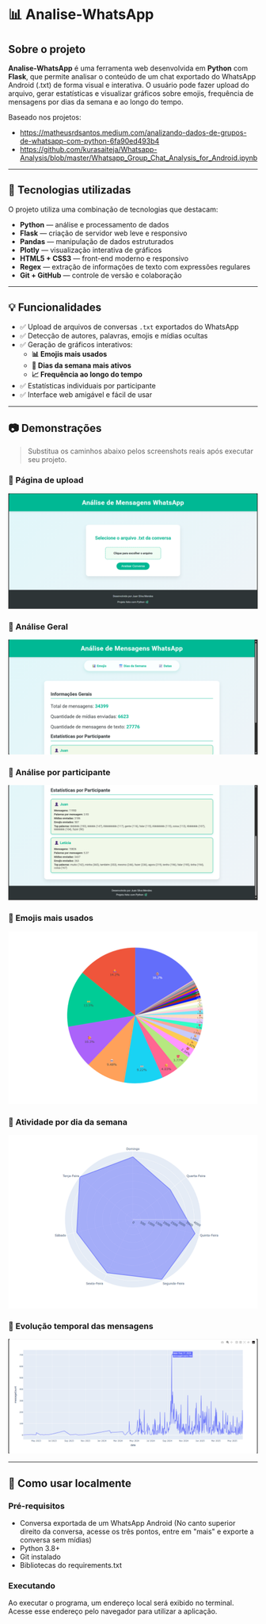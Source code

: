 # 📊 Analise-WhatsApp

## Sobre o projeto

**Analise-WhatsApp** é uma ferramenta web desenvolvida em **Python** com **Flask**, que permite analisar o conteúdo de um chat exportado do WhatsApp Android (.txt) de forma visual e interativa. O usuário pode fazer upload do arquivo, gerar estatísticas e visualizar gráficos sobre emojis, frequência de mensagens por dias da semana e ao longo do tempo.

Baseado nos projetos:

- https://matheusrdsantos.medium.com/analizando-dados-de-grupos-de-whatsapp-com-python-6fa90ed493b4
- https://github.com/kurasaiteja/Whatsapp-Analysis/blob/master/Whatsapp_Group_Chat_Analysis_for_Android.ipynb

---

## 🚀 Tecnologias utilizadas

O projeto utiliza uma combinação de tecnologias que destacam:

- **Python** — análise e processamento de dados
- **Flask** — criação de servidor web leve e responsivo
- **Pandas** — manipulação de dados estruturados
- **Plotly** — visualização interativa de gráficos
- **HTML5 + CSS3** — front-end moderno e responsivo
- **Regex** — extração de informações de texto com expressões regulares
- **Git + GitHub** — controle de versão e colaboração

---

## 💡 Funcionalidades

- ✅ Upload de arquivos de conversas `.txt` exportados do WhatsApp
- ✅ Detecção de autores, palavras, emojis e mídias ocultas
- ✅ Geração de gráficos interativos:
  - **📊 Emojis mais usados**
  - **📅 Dias da semana mais ativos**
  - **📈 Frequência ao longo do tempo**
- ✅ Estatísticas individuais por participante
- ✅ Interface web amigável e fácil de usar

---

## 📷 Demonstrações

> Substitua os caminhos abaixo pelos screenshots reais após executar seu projeto.

### 🔻 Página de upload
![Página de upload](/exemplos/1.png)

### 🔻 Análise Geral
![Análise Geral](/exemplos/2.png)

### 🔻 Análise por participante
![Análise por participante](/exemplos/3.png)

### 🔻 Emojis mais usados
![Gráfico de emojis](/exemplos/4.png)

### 🔻 Atividade por dia da semana
![Gráfico dias da semana](/exemplos/5.png)

### 🔻 Evolução temporal das mensagens
![Gráfico de datas](/exemplos/6.png)

---

## 🔄 Como usar localmente

### Pré-requisitos

- Conversa exportada de um WhatsApp Android (No canto superior direito da conversa, acesse os três pontos, entre em "mais" e exporte a conversa sem mídias)
- Python 3.8+
- Git instalado
- Bibliotecas do requirements.txt

### Executando
Ao executar o programa, um endereço local será exibido no terminal. Acesse esse endereço pelo navegador para utilizar a aplicação.
